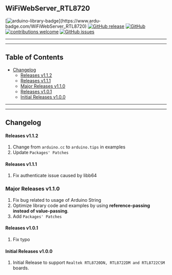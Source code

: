 ## WiFiWebServer_RTL8720

[![arduino-library-badge](https://www.ardu-badge.com/badge/WiFiWebServer_RTL8720.svg?)](https://www.ardu-badge.com/WiFiWebServer_RTL8720)
[![GitHub release](https://img.shields.io/github/release/khoih-prog/WiFiWebServer_RTL8720.svg)](https://github.com/khoih-prog/WiFiWebServer_RTL8720/releases)
[![GitHub](https://img.shields.io/github/license/mashape/apistatus.svg)](https://github.com/khoih-prog/WiFiWebServer_RTL8720/blob/main/LICENSE)
[![contributions welcome](https://img.shields.io/badge/contributions-welcome-brightgreen.svg?style=flat)](#Contributing)
[![GitHub issues](https://img.shields.io/github/issues/khoih-prog/WiFiWebServer_RTL8720.svg)](http://github.com/khoih-prog/WiFiWebServer_RTL8720/issues)

---
---

## Table of Contents

* [Changelog](#changelog)
  * [Releases v1.1.2](#releases-v112)
  * [Releases v1.1.1](#releases-v111)
  * [Major Releases v1.1.0](#major-releases-v110)
  * [Releases v1.0.1](#releases-v101)
  * [Initial Releases v1.0.0](#initial-releases-v100)


---
---

## Changelog

#### Releases v1.1.2

1. Change from `arduino.cc` to `arduino.tips` in examples
2. Update `Packages' Patches`

#### Releases v1.1.1

1. Fix authenticate issue caused by libb64

### Major Releases v1.1.0

1. Fix bug related to usage of Arduino String
2. Optimize library code and examples by using **reference-passing instead of value-passing**.
3. Add `Packages' Patches`

#### Releases v1.0.1

1. Fix typo


#### Initial Releases v1.0.0

1. Initial Release to support `Realtek RTL8720DN, RTL8722DM and RTL8722CSM` boards.


